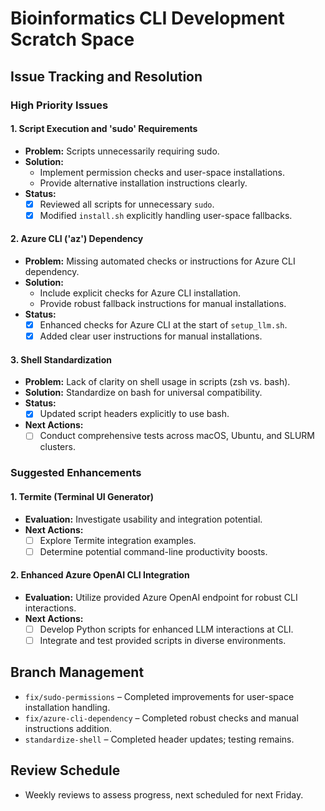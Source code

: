 # Bioinformatics CLI Development Scratch Space

## Issue Tracking and Resolution

### High Priority Issues

#### 1. Script Execution and 'sudo' Requirements
- **Problem:** Scripts unnecessarily requiring sudo.
- **Solution:** 
  - Implement permission checks and user-space installations.
  - Provide alternative installation instructions clearly.
- **Status:**
  - [x] Reviewed all scripts for unnecessary `sudo`.
  - [x] Modified `install.sh` explicitly handling user-space fallbacks.

#### 2. Azure CLI ('az') Dependency
- **Problem:** Missing automated checks or instructions for Azure CLI dependency.
- **Solution:**
  - Include explicit checks for Azure CLI installation.
  - Provide robust fallback instructions for manual installations.
- **Status:**
  - [x] Enhanced checks for Azure CLI at the start of `setup_llm.sh`.
  - [x] Added clear user instructions for manual installations.

#### 3. Shell Standardization
- **Problem:** Lack of clarity on shell usage in scripts (zsh vs. bash).
- **Solution:** Standardize on bash for universal compatibility.
- **Status:**
  - [x] Updated script headers explicitly to use bash.
- **Next Actions:**
  - [ ] Conduct comprehensive tests across macOS, Ubuntu, and SLURM clusters.

### Suggested Enhancements

#### 1. Termite (Terminal UI Generator)
- **Evaluation:** Investigate usability and integration potential.
- **Next Actions:**
  - [ ] Explore Termite integration examples.
  - [ ] Determine potential command-line productivity boosts.

#### 2. Enhanced Azure OpenAI CLI Integration
- **Evaluation:** Utilize provided Azure OpenAI endpoint for robust CLI interactions.
- **Next Actions:**
  - [ ] Develop Python scripts for enhanced LLM interactions at CLI.
  - [ ] Integrate and test provided scripts in diverse environments.

## Branch Management
- `fix/sudo-permissions` – Completed improvements for user-space installation handling.
- `fix/azure-cli-dependency` – Completed robust checks and manual instructions addition.
- `standardize-shell` – Completed header updates; testing remains.

## Review Schedule
- Weekly reviews to assess progress, next scheduled for next Friday.